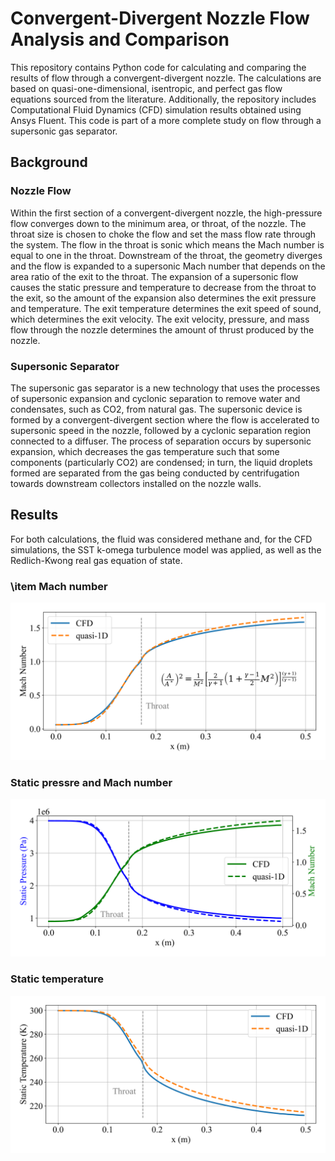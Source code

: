 # Convergent-Divergent Nozzle Flow Analysis and Comparison

This repository contains Python code for calculating and comparing the results of flow through a convergent-divergent nozzle. The calculations are based on quasi-one-dimensional, isentropic, and perfect gas flow equations sourced from the literature. Additionally, the repository includes Computational Fluid Dynamics (CFD) simulation results obtained using Ansys Fluent. This code is part of a more complete study on flow through a supersonic gas separator.

## Background

### Nozzle Flow
Within the first section of a convergent-divergent nozzle, the high-pressure flow converges down to the minimum area, or throat, of the nozzle. The throat size is chosen to choke the flow and set the mass flow rate through the system. The flow in the throat is sonic which means the Mach number is equal to one in the throat. Downstream of the throat, the geometry diverges and the flow is expanded to a supersonic Mach number that depends on the area ratio of the exit to the throat. The expansion of a supersonic flow causes the static pressure and temperature to decrease from the throat to the exit, so the amount of the expansion also determines the exit pressure and temperature. The exit temperature determines the exit speed of sound, which determines the exit velocity. The exit velocity, pressure, and mass flow through the nozzle determines the amount of thrust produced by the nozzle.

### Supersonic Separator

The supersonic gas separator is a new technology that uses the processes of supersonic expansion and cyclonic separation to remove water and condensates, such as CO2, from natural gas. The supersonic device is formed by a convergent-divergent section where the flow is accelerated to supersonic speed in the nozzle, followed by a cyclonic separation region connected to a diffuser. The process of separation occurs by supersonic expansion, which decreases the gas temperature such that some components (particularly CO2) are condensed; in turn, the liquid droplets formed are separated from the gas being conducted by centrifugation towards downstream collectors installed on the nozzle walls.

## Results

For both calculations, the fluid was considered methane and, for the CFD simulations, the SST k-omega turbulence model was applied, as well as the Redlich-Kwong real gas equation of state.

### \item Mach number 
<img src="Images/Mach_plot.png" width="600">

### Static pressre and Mach number
<img src="Images/Mach_Pressure_plot.png" width="600">

### Static temperature
<img src="Images/Temperature_plot.png" width="600">
